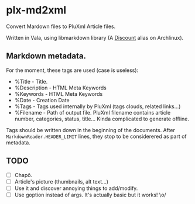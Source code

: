 # plx-md2xml

Convert Mardown files to PluXml Article files. 

Written in Vala, using libmarkdown library (A [Discount](http://www.pell.portland.or.us/~orc/Code/discount/) alias on Archlinux).

## Markdown metadata.

For the moment, these tags are used (case is useless):

* %Title       - Title.
* %Description - HTML Meta Keywords
* %Keywords    - HTML Meta Keywords
* %Date        - Creation Date
* %Tags        - Tags used internally by PluXml (tags clouds, related links...)
* %Filename    - Path of output file. PluXml filename contains article number, categories, status, title... Kinda complicated to generate offline.

Tags should be written down in the beginning of the documents. After `MarkdownReader.HEADER_LIMIT` lines, they stop to be considerered as part of metadata.

## TODO

- [ ] Chapô.
- [ ] Article's picture (thumbnails, alt text...)
- [ ] Use it and discover annoying things to add/modify.
- [ ] Use goption instead of args. It's actually basic but it works! \o/
